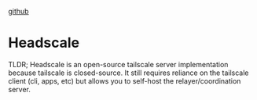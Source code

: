 [github](https://github.com/tailscale/tailscale)

# Headscale

TLDR; Headscale is an open-source tailscale server implementation because tailscale is closed-source.
It still requires reliance on the tailscale client (cli, apps, etc) but allows you to self-host the relayer/coordination server.

